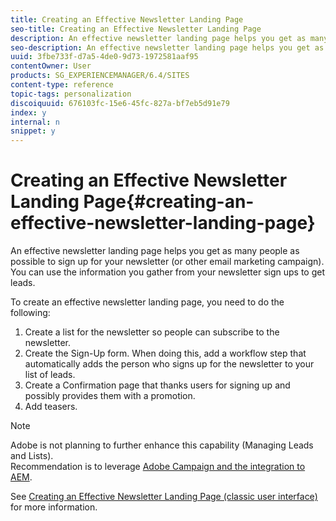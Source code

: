 ```yaml
---
title: Creating an Effective Newsletter Landing Page
seo-title: Creating an Effective Newsletter Landing Page
description: An effective newsletter landing page helps you get as many people as possible to sign up for your newsletter
seo-description: An effective newsletter landing page helps you get as many people as possible to sign up for your newsletter
uuid: 3fbe733f-d7a5-4de0-9d73-1972581aaf95
contentOwner: User
products: SG_EXPERIENCEMANAGER/6.4/SITES
content-type: reference
topic-tags: personalization
discoiquuid: 676103fc-15e6-45fc-827a-bf7eb5d91e79
index: y
internal: n
snippet: y
---
```


# Creating an Effective Newsletter Landing Page{#creating-an-effective-newsletter-landing-page}

An effective newsletter landing page helps you get as many people as possible to sign up for your newsletter (or other email marketing campaign). You can use the information you gather from your newsletter sign ups to get leads.

To create an effective newsletter landing page, you need to do the following:

1. Create a list for the newsletter so people can subscribe to the newsletter.
1. Create the Sign-Up form. When doing this, add a workflow step that automatically adds the person who signs up for the newsletter to your list of leads.
1. Create a Confirmation page that thanks users for signing up and possibly provides them with a promotion.
1. Add teasers.

>[!NOTE]
>
>Adobe is not planning to further enhance this capability (Managing Leads and Lists).  
>Recommendation is to leverage [Adobe Campaign and the integration to AEM](../../../sites/administering/using/campaign.md).

See [Creating an Effective Newsletter Landing Page (classic user interface)](../../../sites/classic-ui-authoring/using/classic-personalization-campaigns-email-landingpage.md) for more information.

<!--
Comment Type: remark
Last Modified By: unknown unknown (ims-author-77F410094CD97C4F0A746C1B@AdobeID)
Last Modified Date: 2018-02-02T12:33:13.308-0500
<p>Not sure what below can be deleted.</p>
-->

<!--
Comment Type: draft

<h3>Creating a List for the Newsletter</h3>
-->

<!--
Comment Type: draft

<p>Create a list, for example, <strong>Geometrixx Newsletter</strong>, in MCM for the newsletter that people should subscribe to. Creating lists is described in <a href="../../../sites/authoring/using/campaigns.md#creatingnewlists">Creating lists</a>.<br /> </p>
<p>The following shows an example of a list:<br /> </p>
-->

<!--
Comment Type: draft

<img imageRotate="0" src="assets/mcm_listcreate.png" />
-->

<!--
Comment Type: draft

<h3>Create a Sign Up Form</h3>
-->

<!--
Comment Type: draft

<p>Create a newsletter registration form that allows users to subscribe to tags. The sample Geometrixx web site provides a newsletter page in the Geometrixx toolbar where you can create your form.</p>
<p>To create your own newsletter form, see information about creating forms in the <a href="../../../sites/authoring/using/default-components.md#form">Forms documentation</a>. The newsletter uses the tags from the Tag library. To add additional tags, see <a href="../../../sites/authoring/using/tags.md#tagadministration">Tag Administration</a>.</p>
<p>The hidden fields in the following example provide the bare minimum amount of information (e-mail); in addition, you can add more fields later but this will impact the conversion rate.</p>
<p>The following example is a form created at http://localhost:4502/cf#/content/geometrixx/en/toolbar/newsletter.html.</p>
-->

<!--
Comment Type: draft

<ol>
<li><p>Create the form.<br /> </p> <img imageRotate="0" src="assets/mcm_newsletterpage.png" /></li>
<li><p>Click <strong>Edit</strong> in the Form component to configure the form to go to a Thank you page (see <a href="#creatingathankyoupage">Creating Thank You Pages</a>).<br /> </p> <img imageRotate="0" src="assets/dc_formstart_thankyou.png" /></li>
<li><p>Set the Form action (that is what will happen when you submit the form) and configure the group to assign registered users to the list you previously created (for example, geometrixx-newsletter).<br /> </p> <img imageRotate="0" src="assets/dc_formstart_thankyouadvanced.png" /></li>
</ol>
-->

<!--
Comment Type: draft

<h3>Creating a Thank You Page</h3>
-->

<!--
Comment Type: draft

<p>When users click <strong>Subscribe Now</strong>, you want a Thank You page to automatically open. Create the Thank You page in the Geometrixx Newsletter page. After creating the Newsletter Form, edit the Form component and add the path to the thank you page.<br /> </p>
-->

<!--
Comment Type: draft

<p>Submitting the request takes the user to a <strong>Thank You</strong> page after which they will receive an email. This Thank You page was created at /content/geometrixx/en/toolbar/newsletter/thank_you.<br /> </p>
-->

<!--
Comment Type: draft

<img imageRotate="0" src="assets/mcm_newsletter_thankyoupage.png" />
-->

<!--
Comment Type: draft

<h3>Adding Teasers</h3>
-->

<!--
Comment Type: draft

<p>Add <a href="../../../sites/authoring/using/campaigns.md#teasers">teasers</a> to target specific audiences. For example, you can add teasers to the Thank You page and Newsletter sign up page.<br /> </p>
<p>To add teasers to make an effective newsletter landing page:<br /> </p>
-->

<!--
Comment Type: draft

<ol>
<li><p>Create a teaser paragraph for a sign-up gift. Select <strong>First</strong> as the strategy and include text that informs them what gift they will receive.<br /> </p> <img imageRotate="0" src="assets/dc_teaser_thankyou.png" /></li>
<li><p>Create a teaser paragraph for the Thank You page. Select <strong>First</strong> as the strategy and include text that indicates that the gift is on its way.<br /> </p> <img imageRotate="0" src="assets/chlimage_1-274.png" /></li>
<li><p>Create a campaign with the two teasers -- tag one with business and one untagged.<br /> </p> </li>
</ol>
-->

<!--
Comment Type: draft

<h3>Pushing Content to Subscribers</h3>
-->

<!--
Comment Type: draft

<p>Push any changes to pages through the Newsletter functionality in the MCM. You then push updated content to subscribers.</p>
<p>See <a href="../../../sites/authoring/using/campaigns.md#newsletters">Sending Newsletters</a>.</p>
-->

